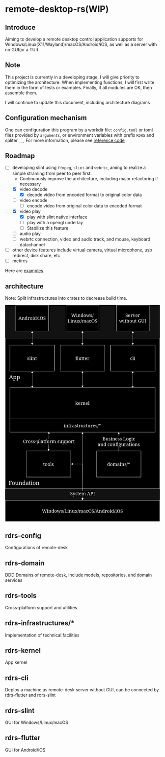 # remote-desktop-rs(WIP)

## Introduce

Aiming to develop a remote desktop control application supports for Windows/Linux(X11/Wayland)/macOS/Android/iOS, as well as a server with no GUI(or a TUI)

## Note

This project is currently in a developing stage, I will give priority to optimizing the architecture. When implementing functions, I will first write them in the form of tests or examples. Finally, if all modules are OK, then assemble them.

I will continue to update this document, including architecture diagrams

## Configuration mechanism

One can configuration this program by a workdir file: `config.toml` or toml files provided by `arguments`, or environment variables with prefix `RDRS` and spliter `__`, For more information, please see [reference code](rdrs-kernel/src/config.rs)

## Roadmap

- [ ] developing slint using `ffmpeg`, `slint` and `webrtc`, aming to realize a simple straming from peer to peer first.
    - Continuously improve the architecture, including major refactoring if necessary
    - [x] video decode
        - [x] decode video from encoded format to original color data
    - [ ] video encode
        - [ ] encode video from original color data to encoded format
    - [x] video play
        - [x] play with slint native interface
        - [ ] play with a opengl underlay
        - [ ] Stabilize this feature
    - [ ] audio play
    - [ ] webrtc connection, video and audio track, and mouse, keyboard datachannel
- [ ] other device features include virtual camera, virtual microphone, usb redirect, disk share, etc
- [ ] metircs

Here are [examples](rdrs-slint/examples/).

## architecture

Note: Split infrastructures into crates to decrease build time.

![rdrs-architecture](assets/rdrs-architecture.jpg)

## rdrs-config

Configurations of remote-desk

## rdrs-domain

DDD Domains of remote-desk, include models, repositories, and domain services

## rdrs-tools

Cross-platform support and utilities

## rdrs-infrastructures/*

Implementation of technical facilities

## rdrs-kernel

App kernel

## rdrs-cli

Deploy a machine as remote-desk server without GUI, can be connected by rdrs-flutter and rdrs-slint

## rdrs-slint

GUI for Windows/Linux/macOS

## rdrs-flutter

GUI for Android/iOS
